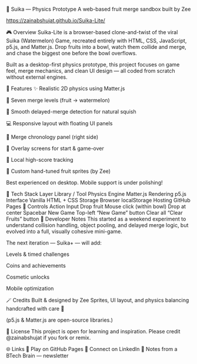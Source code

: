 🍉 Suika — Physics Prototype
A web-based fruit merge sandbox built by Zee

https://zainabshujat.github.io/Suika-Lite/

🎮 Overview
Suika-Lite is a browser-based clone-and-twist of the viral Suika (Watermelon) Game, recreated entirely with HTML, CSS, JavaScript, p5.js, and Matter.js.
Drop fruits into a bowl, watch them collide and merge, and chase the biggest one before the bowl overflows.

Built as a desktop-first physics prototype, this project focuses on game feel, merge mechanics, and clean UI design — all coded from scratch without external engines.

🍊 Features
✨ Realistic 2D physics using Matter.js

🍓 Seven merge levels (fruit → watermelon)

💫 Smooth delayed-merge detection for natural squish

💻 Responsive layout with floating UI panels

🧩 Merge chronology panel (right side)

💬 Overlay screens for start & game-over

💾 Local high-score tracking

🌈 Custom hand-tuned fruit sprites (by Zee)

Best experienced on desktop. Mobile support is under polishing!

🧠 Tech Stack
Layer	Library / Tool
Physics Engine	Matter.js
Rendering	p5.js
Interface	Vanilla HTML + CSS
Storage	Browser localStorage
Hosting	GitHub Pages
🧃 Controls
Action	Input
Drop fruit	Mouse click (within bowl)
Drop at center	Spacebar
New Game	Top-left “New Game” button
Clear all	“Clear Fruits” button
🌸 Developer Notes
This started as a weekend experiment to understand collision handling, object pooling, and delayed merge logic, but evolved into a full, visually cohesive mini-game.

The next iteration — Suika+ — will add:

Levels & timed challenges

Coins and achievements

Cosmetic unlocks

Mobile optimization

🪄 Credits
Built & designed by Zee
Sprites, UI layout, and physics balancing handcrafted with care 🍑

(p5.js & Matter.js are open-source libraries.)

📎 License
This project is open for learning and inspiration. Please credit @zainabshujat if you fork or remix.

🌐 Links
🔗 Play on GitHub Pages
💌 Connect on LinkedIn
📰 Notes from a BTech Brain — newsletter
